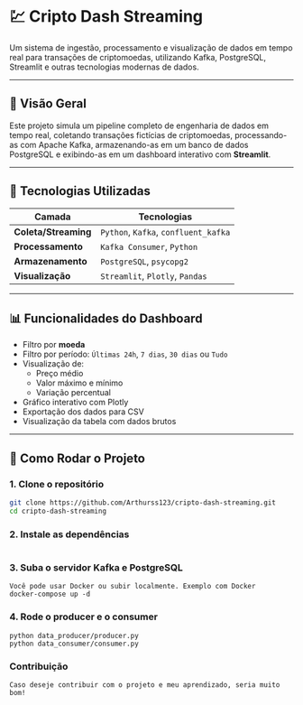 # 💹 Cripto Dash Streaming

Um sistema de ingestão, processamento e visualização de dados em tempo real para transações de criptomoedas, utilizando Kafka, PostgreSQL, Streamlit e outras tecnologias modernas de dados.

---

## 🚀 Visão Geral

Este projeto simula um pipeline completo de engenharia de dados em tempo real, coletando transações fictícias de criptomoedas, processando-as com Apache Kafka, armazenando-as em um banco de dados PostgreSQL e exibindo-as em um dashboard interativo com **Streamlit**.

---

## 🧱 Tecnologias Utilizadas

| Camada | Tecnologias |
|--------|-------------|
| **Coleta/Streaming** | `Python`, `Kafka`, `confluent_kafka` |
| **Processamento** | `Kafka Consumer`, `Python` |
| **Armazenamento** | `PostgreSQL`, `psycopg2` |
| **Visualização** | `Streamlit`, `Plotly`, `Pandas` |

---

## 📊 Funcionalidades do Dashboard

- Filtro por **moeda**
- Filtro por período: `Últimas 24h`, `7 dias`, `30 dias` ou `Tudo`
- Visualização de:
  - Preço médio
  - Valor máximo e mínimo
  - Variação percentual
- Gráfico interativo com Plotly
- Exportação dos dados para CSV
- Visualização da tabela com dados brutos
---

## 🔧 Como Rodar o Projeto

### 1. Clone o repositório
```bash
git clone https://github.com/Arthurss123/cripto-dash-streaming.git
cd cripto-dash-streaming
```

### 2. Instale as dependências
```pip install -r requirements.txt
```

### 3. Suba o servidor Kafka e PostgreSQL
```terminal
Você pode usar Docker ou subir localmente. Exemplo com Docker
docker-compose up -d
```

### 4. Rode o producer e o consumer
```Terminal
python data_producer/producer.py
python data_consumer/consumer.py
```

### Contribuição
```Caso deseje contribuir com o projeto e meu aprendizado, seria muito bom!```
